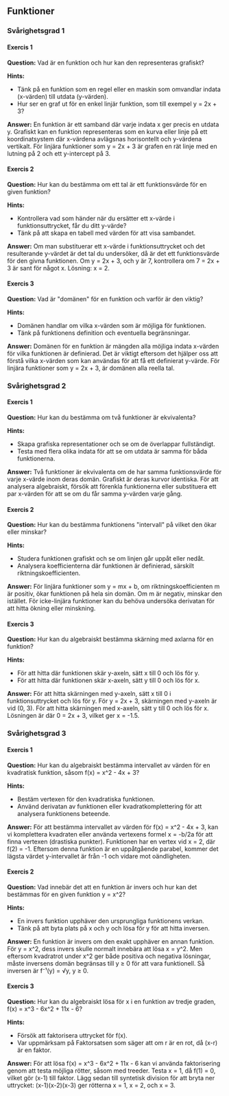 ## Funktioner

### Svårighetsgrad 1

#### Exercis 1
**Question:**
Vad är en funktion och hur kan den representeras grafiskt?

**Hints:**
- Tänk på en funktion som en regel eller en maskin som omvandlar indata (x-värden) till utdata (y-värden).
- Hur ser en graf ut för en enkel linjär funktion, som till exempel y = 2x + 3?

**Answer:**
En funktion är ett samband där varje indata x ger precis en utdata y. Grafiskt kan en funktion representeras som en kurva eller linje på ett koordinatsystem där x-värdena avlägsnas horisontellt och y-värdena vertikalt. För linjära funktioner som y = 2x + 3 är grafen en rät linje med en lutning på 2 och ett y-intercept på 3.

#### Exercis 2
**Question:**
Hur kan du bestämma om ett tal är ett funktionsvärde för en given funktion?

**Hints:**
- Kontrollera vad som händer när du ersätter ett x-värde i funktionsuttrycket, får du ditt y-värde?
- Tänk på att skapa en tabell med värden för att visa sambandet.

**Answer:**
Om man substituerar ett x-värde i funktionsuttrycket och det resulterande y-värdet är det tal du undersöker, då är det ett funktionsvärde för den givna funktionen. Om y = 2x + 3, och y är 7, kontrollera om 7 = 2x + 3 är sant för något x. Lösning: x = 2.

#### Exercis 3
**Question:**
Vad är "domänen" för en funktion och varför är den viktig?

**Hints:**
- Domänen handlar om vilka x-värden som är möjliga för funktionen.
- Tänk på funktionens definition och eventuella begränsningar.

**Answer:**
Domänen för en funktion är mängden alla möjliga indata x-värden för vilka funktionen är definierad. Det är viktigt eftersom det hjälper oss att förstå vilka x-värden som kan användas för att få ett definierat y-värde. För linjära funktioner som y = 2x + 3, är domänen alla reella tal.

### Svårighetsgrad 2

#### Exercis 1
**Question:**
Hur kan du bestämma om två funktioner är ekvivalenta?

**Hints:**
- Skapa grafiska representationer och se om de överlappar fullständigt.
- Testa med flera olika indata för att se om utdata är samma för båda funktionerna.

**Answer:**
Två funktioner är ekvivalenta om de har samma funktionsvärde för varje x-värde inom deras domän. Grafiskt är deras kurvor identiska. För att analysera algebraiskt, försök att förenkla funktionerna eller substituera ett par x-värden för att se om du får samma y-värden varje gång.

#### Exercis 2
**Question:**
Hur kan du bestämma funktionens "intervall" på vilket den ökar eller minskar?

**Hints:**
- Studera funktionen grafiskt och se om linjen går uppåt eller nedåt.
- Analysera koefficienterna där funktionen är definierad, särskilt riktningskoefficienten.

**Answer:**
För linjära funktioner som y = mx + b, om riktningskoefficienten m är positiv, ökar funktionen på hela sin domän. Om m är negativ, minskar den istället. För icke-linjära funktioner kan du behöva undersöka derivatan för att hitta ökning eller minskning.

#### Exercis 3
**Question:**
Hur kan du algebraiskt bestämma skärning med axlarna för en funktion?

**Hints:**
- För att hitta där funktionen skär y-axeln, sätt x till 0 och lös för y.
- För att hitta där funktionen skär x-axeln, sätt y till 0 och lös för x.

**Answer:**
För att hitta skärningen med y-axeln, sätt x till 0 i funktionsuttrycket och lös för y. För y = 2x + 3, skärningen med y-axeln är vid (0, 3). För att hitta skärningen med x-axeln, sätt y till 0 och lös för x. Lösningen är där 0 = 2x + 3, vilket ger x = -1.5.

### Svårighetsgrad 3

#### Exercis 1
**Question:**
Hur kan du algebraiskt bestämma intervallet av värden för en kvadratisk funktion, såsom f(x) = x^2 - 4x + 3?

**Hints:**
- Bestäm vertexen för den kvadratiska funktionen.
- Använd derivatan av funktionen eller kvadratkomplettering för att analysera funktionens beteende.

**Answer:**
För att bestämma intervallet av värden för f(x) = x^2 - 4x + 3, kan vi komplettera kvadraten eller använda vertexens formel x = -b/2a för att finna vertexen (drastiska punkter). Funktionen har en vertex vid x = 2, där f(2) = -1. Eftersom denna funktion är en uppåtgående parabel, kommer det lägsta värdet y-intervallet är från -1 och vidare mot oändligheten.

#### Exercis 2
**Question:**
Vad innebär det att en funktion är invers och hur kan det bestämmas för en given funktion y = x^2?

**Hints:**
- En invers funktion upphäver den ursprungliga funktionens verkan.
- Tänk på att byta plats på x och y och lösa för y för att hitta inversen.

**Answer:**
En funktion är invers om den exakt upphäver en annan funktion. För y = x^2, dess invers skulle normalt innebära att lösa x = y^2. Men eftersom kvadratrot under x^2 ger både positiva och negativa lösningar, måste inversens domän begränsas till y ≥ 0 för att vara funktionell. Så inversen är f⁻¹(y) = √y, y ≥ 0.

#### Exercis 3
**Question:**
Hur kan du algebraiskt lösa för x i en funktion av tredje graden, f(x) = x^3 - 6x^2 + 11x - 6?

**Hints:**
- Försök att faktorisera uttrycket för f(x).
- Var uppmärksam på Faktorsatsen som säger att om r är en rot, då (x-r) är en faktor.

**Answer:**
För att lösa f(x) = x^3 - 6x^2 + 11x - 6 kan vi använda faktorisering genom att testa möjliga rötter, såsom med treeder. Testa x = 1, då f(1) = 0, vilket gör (x-1) till faktor. Lägg sedan till syntetisk division för att bryta ner uttrycket: (x-1)(x-2)(x-3) ger rötterna x = 1, x = 2, och x = 3.